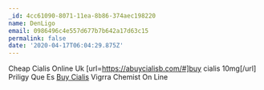 ```yaml
---
_id: 4cc61090-8071-11ea-8b86-374aec198220
name: DenLigo
email: 0986496c4e557d677b7b642a17d63c15
permalink: false
date: '2020-04-17T06:04:29.875Z'
---
```

Cheap Cialis Online Uk  [url=https://abuycialisb.com/#]buy cialis 10mg[/url] Priligy Que Es  <a href=https://abuycialisb.com/#>Buy Cialis</a> Vigrra Chemist On Line
